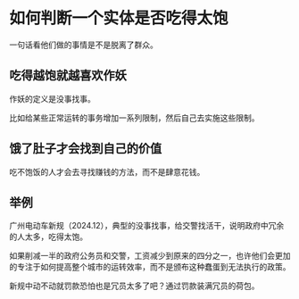 # 如何判断一个实体是否吃得太饱

一句话看他们做的事情是不是脱离了群众。

## 吃得越饱就越喜欢作妖

作妖的定义是没事找事。

比如给某些正常运转的事务增加一系列限制，然后自己去实施这些限制。

## 饿了肚子才会找到自己的价值

吃不饱饭的人才会去寻找赚钱的方法，而不是肆意花钱。

## 举例

广州电动车新规（2024.12），典型的没事找事，给交警找活干，说明政府中冗余的人太多，吃得太饱。

如果削减一半的政府公务员和交警，工资减少到原来的四分之一，也许他们会更加的专注于如何提高整个城市的运转效率，而不是颁布这种蠢蛋到无法执行的政策。

新规中动不动就罚款恐怕也是冗员太多了吧？通过罚款装满冗员的荷包。
